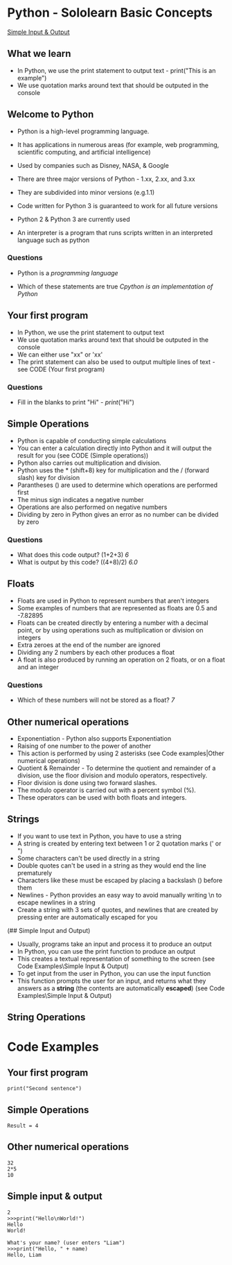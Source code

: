 # Python - Sololearn Basic Concepts

[Simple Input & Output](##Simple-Input-And-Output)

## What we learn
* In Python, we use the print statement to output text - print("This is an example")
* We use quotation marks around text that should be outputed in the console

## Welcome to Python
* Python is a high-level programming language.
* It has applications in numerous areas (for example, web programming, scientific computing, and artificial intelligence)
* Used by companies such as Disney, NASA, & Google

* There are three major versions of Python - 1.xx, 2.xx, and 3.xx
* They are subdivided into minor versions (e.g.1.1)
* Code written for Python 3 is guaranteed to work for all future versions
* Python 2 & Python 3 are currently used
* An interpreter is a program that runs scripts written in an interpreted language such as python

### Questions
* Python is a *programming language*

* Which of these statements are true *Cpython is an implementation of Python*

## Your first program
* In Python, we use the print statement to output text
* We use quotation marks around text that should be outputed in the console
* We can either use "xx" or 'xx'
* The print statement can also be used to output multiple lines of text - see CODE (Your first program)

### Questions
* Fill in the blanks to print "Hi" - *print*("Hi")

## Simple Operations
* Python is capable of conducting simple calculations
* You can enter a calculation directly into Python and it will output the result for you  (see CODE (Simple operations))
* Python also carries out multiplication and division. 
* Python uses the * (shift+8) key for multiplication and the / (forward slash) key for division
* Parantheses () are used to determine which operations are performed first
* The minus sign indicates a negative number
* Operations are also performed on negative numbers
* Dividing by zero in Python gives an error as no number can be divided by zero

### Questions
* What does this code output? (1+2+3) *6*
* What is output by this code? ((4+8)/2) *6.0*

## Floats
* Floats are used in Python to represent numbers that aren't integers
* Some examples of numbers that are represented as floats are 0.5 and -7.82895
* Floats can be created directly by entering a number with a decimal point, or  by using operations such as multiplication or division on integers
* Extra zeroes at the end of the number are ignored
* Dividing any 2 numbers by each other produces a float
* A float is also produced by running an operation on 2 floats, or on a float and an integer

### Questions
* Which of these numbers will not be stored as a float? *7*

## Other numerical operations
* Exponentiation - Python also supports Exponentiation
* Raising of one number to the power of another
* This action is performed by using 2 asterisks (see Code examples|Other numerical operations)
* Quotient & Remainder - To determine the quotient and remainder of a division, use the floor division and modulo operators, respectively.
* Floor division is done using two forward slashes.
* The modulo operator is carried out with a percent symbol (%).
* These operators can be used with both floats and integers.

## Strings
* If you want to use text in Python, you have to use a string
* A string is created by entering text between 1 or 2 quotation marks (' or ")
* Some characters can't be used directly in a string
* Double quotes can't be used in a string as they would end the line prematurely
* Characters like these must be escaped by placing a backslash (\) before them
* Newlines - Python provides an easy way to avoid manually writing \n to escape newlines in a string
* Create a string with 3 sets of quotes, and newlines that are created by pressing enter are automatically escaped for you

(## Simple Input and Output)
* Usually, programs take an input and process it to produce an output
* In Python, you can use the print function to produce an output
* This creates a textual representation of something to the screen (see Code Examples\Simple Input & Output)
* To get input from the user in Python, you can use the input function
* This function prompts the user for an input, and returns what they answers as a __string__ (the contents are automatically __escaped__) (see Code Examples\Simple Input & Output)

## String Operations

# Code Examples

## Your first program

```print("Hello World")
print("Second sentence")
```

## Simple Operations
```2+2
Result = 4
```
## Other numerical operations
```2**5
32
2*5
10
```

## Simple input & output
```>>>print(1+1)
2
>>>print("Hello\nWorld!")
Hello
World!
```

```>>>name = input("What's your name?")
What's your name? (user enters "Liam")
>>>print("Hello, " + name)
Hello, Liam
```
